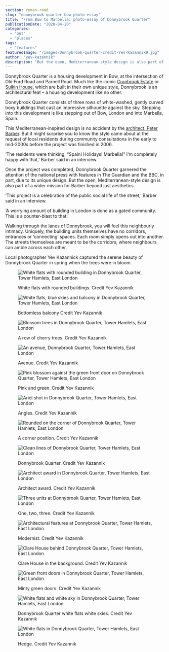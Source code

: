 ```yaml
---
section: roman-road
slug: "donnybrook-quarter-bow-photo-essay"
title: "From Bow to Marbella: photo-essay of Donnybrook Quarter"
publicationDate: "2020-04-20"
categories: 
  - "out"
  - "places"
tags: 
  - "features"
featuredImage: "/images/Donnybrook-quarter-credit-Yev-Kazannik9.jpg"
author: "yev-kazannik"
description: "But the open, Mediterranean-style design is also part of a wider mission for Barber beyond just aesthetics."
---
```


Donnybrook Quarter is a housing development in Bow, at the intersection of Old Ford Road and Parnell Road. Much like the iconic [Cranbrook Estate](https://romanroadlondon.com/cranbrook-estate-in-pictures/) or [Sulkin House](https://romanroadlondon.com/sulkin-house-gallery-yev-kazzanik/), which are built in their own unique style, Donnybrook is an architectural feat – a housing development like no other. 

Donnybrook Quarter consists of three rows of white-washed, gently curved boxy buildings that cast an impressive silhouette against the sky. Stepping into this development is like stepping out of Bow, London and into Marbella, Spain. 

This Mediterranean-inspired design is no accident by the [architect, Peter Barber](https://www.theguardian.com/artanddesign/2018/oct/08/washing-line-warrior-the-architect-who-wants-to-get-the-neighbours-singing-peter-barber-social-housing). But it might surprise you to know the style came about at the request of local residents during community consultations in the early to mid-2000s before the project was finished in 2006. 

‘The residents were thinking, “Spain! Holidays! Marbella!” I'm completely happy with that,’ Barber said in an interview.

Once the project was completed, Donnybrook Quarter garnered the attention of the national press with features in The Guardian and the BBC, in part, due to its unique design. But the open, Mediterranean-style design is also part of a wider mission for Barber beyond just aesthetics. 

‘This project is a celebration of the public social life of the street,’ Barber said in an interview.

‘A worrying amount of building in London is done as a gated community. This is a counter-blast to that.’

Walking through the lanes of Donnybrook, you will feel this neighbourly intimacy. Uniquely, the building units themselves have no corridors, entrances or ‘connecting’ spaces. Each room simply opens out into another. The streets themselves are meant to be the corridors, where neighbours can amble across each other. 

Local photographer Yev Kazannick captured the serene beauty of Donnybrook Quarter in spring when the trees were in bloom.

<figure>

![White flats with rounded building in Donnybrook Quarter, Tower Hamlets, East London](/images/Donnybrook-quarter-credit-Yev-Kazannik16-1024x683.jpg)

<figcaption>

White flats with rounded buildings. Credit Yev Kazannik

</figcaption>

</figure>

<figure>

![White flats, blue skies and balcony in Donnybrook Quarter, Tower Hamlets, East London](/images/Donnybrook-quarter-credit-Yev-Kazannik15-1024x683.jpg)

<figcaption>

Bottomless balcony Credit Yev Kazannik

</figcaption>

</figure>

<figure>

![Blossom trees in Donnybrook Quarter, Tower Hamlets, East London](/images/Donnybrook-quarter-credit-Yev-Kazannik14-1024x683.jpg)

<figcaption>

A row of cherry trees. Credit Yev Kazannik

</figcaption>

</figure>

<figure>

![An avenue, Donnybrook Quarter, Tower Hamlets, East London](/images/Donnybrook-quarter-credit-Yev-Kazannik13-1024x683.jpg)

<figcaption>

Avenue. Credit Yev Kazannik

</figcaption>

</figure>

<figure>

![Pink blossom against the green front door on Donnybrook Quarter, Tower Hamlets, East London](/images/Donnybrook-quarter-credit-Yev-Kazannik11.jpg)

<figcaption>

Pink and green. Credit Yev Kazannik

</figcaption>

</figure>

<figure>

![Ariel shot in Donnybrook Quarter, Tower Hamlets, East London](/images/Donnybrook-quarter-credit-Yev-Kazannik10-1024x683.jpg)

<figcaption>

Angles. Credit Yev Kazannik

</figcaption>

</figure>

<figure>

![Rounded on the corner of Donnybrook Quarter, Tower Hamlets, East London](/images/Donnybrook-quarter-credit-Yev-Kazannik9-1024x683.jpg)

<figcaption>

A corner position. Credit Yev Kazannik

</figcaption>

</figure>

<figure>

![Clean lines of Donnybrook Quarter, Tower Hamlets, East London](/images/Donnybrook-quarter-credit-Yev-Kazannik8-1024x683.jpg)

<figcaption>

Donnybrook Quarter. Credit Yev Kazannik

</figcaption>

</figure>

<figure>

![Architect award in Donnybrook Quarter, Tower Hamlets, East London](/images/Donnybrook-quarter-credit-Yev-Kazannik7-1024x683.jpg)

<figcaption>

Architect award. Credit Yev Kazannik

</figcaption>

</figure>

<figure>

![Three units at Donnybrook Quarter, Tower Hamlets, East London](/images/Donnybrook-quarter-credit-Yev-Kazannik6-1024x683.jpg)

<figcaption>

One, two, three. Credit Yev Kazannik

</figcaption>

</figure>

<figure>

![Architectural features at Donnybrook Quarter, Tower Hamlets, East London](/images/Donnybrook-quarter-credit-Yev-Kazannik5.jpg)

<figcaption>

Modernist. Credit Yev Kazannik

</figcaption>

</figure>

<figure>

![Clare House behind Donnybrook Quarter, Tower Hamlets, East London](/images/Donnybrook-quarter-credit-Yev-Kazannik4-1024x683.jpg)

<figcaption>

Clare House in the background. Credit Yev Kazannik

</figcaption>

</figure>

<figure>

![Green front doors in Donnybrook Quarter, Tower Hamlets, East London](/images/Donnybrook-quarter-credit-Yev-Kazannik3-1024x683.jpg)

<figcaption>

Minty green doors. Credit Yev Kazannik

</figcaption>

</figure>

<figure>

![White flats and white sky in Donnybrook Quarter, Tower Hamlets, East London](/images/Donnybrook-quarter-credit-Yev-Kazannik2-1024x683.jpg)

<figcaption>

Donnybrook Quarter white flats white skies. Credit Yev Kazannik

</figcaption>

</figure>

<figure>

![White flats in Donnybrook Quarter, Tower Hamlets, East London](/images/Donnybrook-quarter-credit-Yev-Kazannik1-1024x683.jpg)

<figcaption>

Hedge. Credit Yev Kazannik

</figcaption>

</figure>
